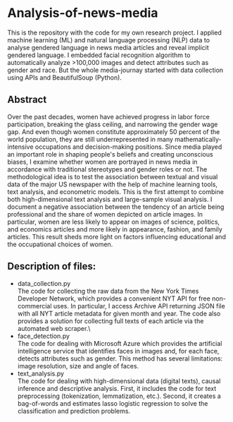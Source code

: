 # Analysis-of-news-media
This is the repository with the code for my own research project. I applied machine learning (ML) and natural language processing (NLP) data to analyse gendered language in news media articles and reveal implicit gendered language. I embedded facial recognition algorithm to automatically analyze >100,000 images and detect attributes such as gender and race. But the whole media-journay started with data collection using APIs and BeautifulSoup (Python).

## Abstract
Over the past decades, women have achieved progress in labor force participation, breaking the glass ceiling, and narrowing the gender wage gap. And even though women constitute approximately 50 percent of the world population, they are still underrepresented in many mathematically-intensive occupations and decision-making positions. Since media played an important role in shaping people's beliefs and creating unconscious biases, I examine whether women are portrayed in news media in accordance with traditional stereotypes and gender roles or not. The methodological idea is to test the association between textual and visual data of the major US newspaper with the help of machine learning tools, text analysis, and econometric models. This is the first attempt to combine both high-dimensional text analysis and large-sample visual analysis. I document a negative association between the tendency of an article being professional and the share of women depicted on article images. In particular, women are less likely to appear on images of science, politics, and economics articles and more likely in appearance, fashion, and family articles. This result sheds more light on factors influencing educational and the occupational choices of women.

## Description of files:
* data_collection.py\
The code for collecting the raw data from the New York Times Developer Network, which provides a convenient NYT API for free non-commercial uses. In particular, I access Archive API returning JSON file with all NYT article metadata for given month and year. The code also provides a solution for collecting full texts of each article via the automated web scraper.\
* face_detection.py\
The code for dealing with Microsoft Azure which provides the artificial intelligence service that identifies faces in images and, for each face, detects attributes such as gender. This method has several limitations: image resolution, size and angle of faces.
* text_analysis.py\
The code for dealing with high-dimensional data (digital texts), causal inference and descriptive analysis. First, it includes the code for text preprocessing (tokenization, lemmatization, etc.). Second, it creates a bag-of-words and estimates lasso logistic regression to solve the classification and prediction problems.
